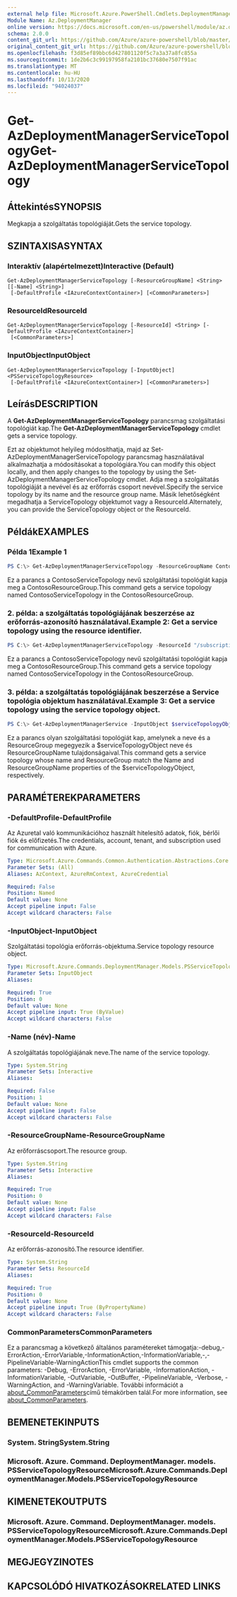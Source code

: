 ```yaml
---
external help file: Microsoft.Azure.PowerShell.Cmdlets.DeploymentManager.dll-Help.xml
Module Name: Az.DeploymentManager
online version: https://docs.microsoft.com/en-us/powershell/module/az.deploymentmanager/get-azdeploymentmanagerservicetopology
schema: 2.0.0
content_git_url: https://github.com/Azure/azure-powershell/blob/master/src/DeploymentManager/DeploymentManager/help/Get-AzDeploymentManagerServiceTopology.md
original_content_git_url: https://github.com/Azure/azure-powershell/blob/master/src/DeploymentManager/DeploymentManager/help/Get-AzDeploymentManagerServiceTopology.md
ms.openlocfilehash: f3d85ef89bbc6d427801120f5c7a3a37a8fc855a
ms.sourcegitcommit: 1de2b6c3c99197958fa2101bc37680e7507f91ac
ms.translationtype: MT
ms.contentlocale: hu-HU
ms.lasthandoff: 10/13/2020
ms.locfileid: "94024037"
---
```

# <span data-ttu-id="d9a2d-101">Get-AzDeploymentManagerServiceTopology</span><span class="sxs-lookup"><span data-stu-id="d9a2d-101">Get-AzDeploymentManagerServiceTopology</span></span>

## <span data-ttu-id="d9a2d-102">Áttekintés</span><span class="sxs-lookup"><span data-stu-id="d9a2d-102">SYNOPSIS</span></span>
<span data-ttu-id="d9a2d-103">Megkapja a szolgáltatás topológiáját.</span><span class="sxs-lookup"><span data-stu-id="d9a2d-103">Gets the service topology.</span></span>

## <span data-ttu-id="d9a2d-104">SZINTAXISA</span><span class="sxs-lookup"><span data-stu-id="d9a2d-104">SYNTAX</span></span>

### <span data-ttu-id="d9a2d-105">Interaktív (alapértelmezett)</span><span class="sxs-lookup"><span data-stu-id="d9a2d-105">Interactive (Default)</span></span>
```
Get-AzDeploymentManagerServiceTopology [-ResourceGroupName] <String> [[-Name] <String>]
 [-DefaultProfile <IAzureContextContainer>] [<CommonParameters>]
```

### <span data-ttu-id="d9a2d-106">ResourceId</span><span class="sxs-lookup"><span data-stu-id="d9a2d-106">ResourceId</span></span>
```
Get-AzDeploymentManagerServiceTopology [-ResourceId] <String> [-DefaultProfile <IAzureContextContainer>]
 [<CommonParameters>]
```

### <span data-ttu-id="d9a2d-107">InputObject</span><span class="sxs-lookup"><span data-stu-id="d9a2d-107">InputObject</span></span>
```
Get-AzDeploymentManagerServiceTopology [-InputObject] <PSServiceTopologyResource>
 [-DefaultProfile <IAzureContextContainer>] [<CommonParameters>]
```

## <span data-ttu-id="d9a2d-108">Leírás</span><span class="sxs-lookup"><span data-stu-id="d9a2d-108">DESCRIPTION</span></span>
<span data-ttu-id="d9a2d-109">A **Get-AzDeploymentManagerServiceTopology** parancsmag szolgáltatási topológiát kap.</span><span class="sxs-lookup"><span data-stu-id="d9a2d-109">The **Get-AzDeploymentManagerServiceTopology** cmdlet gets a service topology.</span></span>

<span data-ttu-id="d9a2d-110">Ezt az objektumot helyileg módosíthatja, majd az Set-AzDeploymentManagerServiceTopology parancsmag használatával alkalmazhatja a módosításokat a topológiára.</span><span class="sxs-lookup"><span data-stu-id="d9a2d-110">You can modify this object locally, and then apply changes to the topology by using the Set-AzDeploymentManagerServiceTopology cmdlet.</span></span>
<span data-ttu-id="d9a2d-111">Adja meg a szolgáltatás topológiáját a nevével és az erőforrás csoport nevével.</span><span class="sxs-lookup"><span data-stu-id="d9a2d-111">Specify the service topology by its name and the resource group name.</span></span> <span data-ttu-id="d9a2d-112">Másik lehetőségként megadhatja a ServiceTopology objektumot vagy a ResourceId.</span><span class="sxs-lookup"><span data-stu-id="d9a2d-112">Alternately, you can provide the ServiceTopology object or the ResourceId.</span></span>

## <span data-ttu-id="d9a2d-113">Példák</span><span class="sxs-lookup"><span data-stu-id="d9a2d-113">EXAMPLES</span></span>

### <span data-ttu-id="d9a2d-114">Példa 1</span><span class="sxs-lookup"><span data-stu-id="d9a2d-114">Example 1</span></span>
```powershell
PS C:\> Get-AzDeploymentManagerServiceTopology -ResourceGroupName ContosoResourceGroup -Name ContosoServiceTopology
```

<span data-ttu-id="d9a2d-115">Ez a parancs a ContosoServiceTopology nevű szolgáltatási topológiát kapja meg a ContosoResourceGroup.</span><span class="sxs-lookup"><span data-stu-id="d9a2d-115">This command gets a service topology named ContosoServiceTopology in the ContosoResourceGroup.</span></span>

### <span data-ttu-id="d9a2d-116">2. példa: a szolgáltatás topológiájának beszerzése az erőforrás-azonosító használatával.</span><span class="sxs-lookup"><span data-stu-id="d9a2d-116">Example 2: Get a service topology using the resource identifier.</span></span>
```powershell
PS C:\> Get-AzDeploymentManagerServiceTopology -ResourceId "/subscriptions/subscriptionId/resourcegroups/ContosoResourceGroup/providers/Microsoft.DeploymentManager/serviceTopologies/ContosoServiceTopology"
```

<span data-ttu-id="d9a2d-117">Ez a parancs a ContosoServiceTopology nevű szolgáltatási topológiát kapja meg a ContosoResourceGroup.</span><span class="sxs-lookup"><span data-stu-id="d9a2d-117">This command gets a service topology named ContosoServiceTopology in the ContosoResourceGroup.</span></span>

### <span data-ttu-id="d9a2d-118">3. példa: a szolgáltatás topológiájának beszerzése a Service topológia objektum használatával.</span><span class="sxs-lookup"><span data-stu-id="d9a2d-118">Example 3: Get a service topology using the service topology object.</span></span>
```powershell
PS C:\> Get-AzDeploymentManagerService -InputObject $serviceTopologyObject
```

<span data-ttu-id="d9a2d-119">Ez a parancs olyan szolgáltatási topológiát kap, amelynek a neve és a ResourceGroup megegyezik a $serviceTopologyObject neve és ResourceGroupName tulajdonságaival.</span><span class="sxs-lookup"><span data-stu-id="d9a2d-119">This command gets a service topology whose name and ResourceGroup match the Name and ResourceGroupName properties of the $serviceTopologyObject, respectively.</span></span>

## <span data-ttu-id="d9a2d-120">PARAMÉTEREK</span><span class="sxs-lookup"><span data-stu-id="d9a2d-120">PARAMETERS</span></span>

### <span data-ttu-id="d9a2d-121">-DefaultProfile</span><span class="sxs-lookup"><span data-stu-id="d9a2d-121">-DefaultProfile</span></span>
<span data-ttu-id="d9a2d-122">Az Azuretal való kommunikációhoz használt hitelesítő adatok, fiók, bérlői fiók és előfizetés.</span><span class="sxs-lookup"><span data-stu-id="d9a2d-122">The credentials, account, tenant, and subscription used for communication with Azure.</span></span>

```yaml
Type: Microsoft.Azure.Commands.Common.Authentication.Abstractions.Core.IAzureContextContainer
Parameter Sets: (All)
Aliases: AzContext, AzureRmContext, AzureCredential

Required: False
Position: Named
Default value: None
Accept pipeline input: False
Accept wildcard characters: False
```

### <span data-ttu-id="d9a2d-123">-InputObject</span><span class="sxs-lookup"><span data-stu-id="d9a2d-123">-InputObject</span></span>
<span data-ttu-id="d9a2d-124">Szolgáltatási topológia erőforrás-objektuma.</span><span class="sxs-lookup"><span data-stu-id="d9a2d-124">Service topology resource object.</span></span>

```yaml
Type: Microsoft.Azure.Commands.DeploymentManager.Models.PSServiceTopologyResource
Parameter Sets: InputObject
Aliases:

Required: True
Position: 0
Default value: None
Accept pipeline input: True (ByValue)
Accept wildcard characters: False
```

### <span data-ttu-id="d9a2d-125">-Name (név)</span><span class="sxs-lookup"><span data-stu-id="d9a2d-125">-Name</span></span>
<span data-ttu-id="d9a2d-126">A szolgáltatás topológiájának neve.</span><span class="sxs-lookup"><span data-stu-id="d9a2d-126">The name of the service topology.</span></span>

```yaml
Type: System.String
Parameter Sets: Interactive
Aliases:

Required: False
Position: 1
Default value: None
Accept pipeline input: False
Accept wildcard characters: False
```

### <span data-ttu-id="d9a2d-127">-ResourceGroupName</span><span class="sxs-lookup"><span data-stu-id="d9a2d-127">-ResourceGroupName</span></span>
<span data-ttu-id="d9a2d-128">Az erőforráscsoport.</span><span class="sxs-lookup"><span data-stu-id="d9a2d-128">The resource group.</span></span>

```yaml
Type: System.String
Parameter Sets: Interactive
Aliases:

Required: True
Position: 0
Default value: None
Accept pipeline input: False
Accept wildcard characters: False
```

### <span data-ttu-id="d9a2d-129">-ResourceId</span><span class="sxs-lookup"><span data-stu-id="d9a2d-129">-ResourceId</span></span>
<span data-ttu-id="d9a2d-130">Az erőforrás-azonosító.</span><span class="sxs-lookup"><span data-stu-id="d9a2d-130">The resource identifier.</span></span>

```yaml
Type: System.String
Parameter Sets: ResourceId
Aliases:

Required: True
Position: 0
Default value: None
Accept pipeline input: True (ByPropertyName)
Accept wildcard characters: False
```

### <span data-ttu-id="d9a2d-131">CommonParameters</span><span class="sxs-lookup"><span data-stu-id="d9a2d-131">CommonParameters</span></span>
<span data-ttu-id="d9a2d-132">Ez a parancsmag a következő általános paramétereket támogatja:-debug,-ErrorAction,-ErrorVariable,-InformationAction,-InformationVariable,-,-PipelineVariable-WarningAction</span><span class="sxs-lookup"><span data-stu-id="d9a2d-132">This cmdlet supports the common parameters: -Debug, -ErrorAction, -ErrorVariable, -InformationAction, -InformationVariable, -OutVariable, -OutBuffer, -PipelineVariable, -Verbose, -WarningAction, and -WarningVariable.</span></span> <span data-ttu-id="d9a2d-133">További információt a [about_CommonParameters](http://go.microsoft.com/fwlink/?LinkID=113216)című témakörben talál.</span><span class="sxs-lookup"><span data-stu-id="d9a2d-133">For more information, see [about_CommonParameters](http://go.microsoft.com/fwlink/?LinkID=113216).</span></span>

## <span data-ttu-id="d9a2d-134">BEMENETEK</span><span class="sxs-lookup"><span data-stu-id="d9a2d-134">INPUTS</span></span>

### <span data-ttu-id="d9a2d-135">System. String</span><span class="sxs-lookup"><span data-stu-id="d9a2d-135">System.String</span></span>

### <span data-ttu-id="d9a2d-136">Microsoft. Azure. Command. DeploymentManager. models. PSServiceTopologyResource</span><span class="sxs-lookup"><span data-stu-id="d9a2d-136">Microsoft.Azure.Commands.DeploymentManager.Models.PSServiceTopologyResource</span></span>

## <span data-ttu-id="d9a2d-137">KIMENETEK</span><span class="sxs-lookup"><span data-stu-id="d9a2d-137">OUTPUTS</span></span>

### <span data-ttu-id="d9a2d-138">Microsoft. Azure. Command. DeploymentManager. models. PSServiceTopologyResource</span><span class="sxs-lookup"><span data-stu-id="d9a2d-138">Microsoft.Azure.Commands.DeploymentManager.Models.PSServiceTopologyResource</span></span>

## <span data-ttu-id="d9a2d-139">MEGJEGYZI</span><span class="sxs-lookup"><span data-stu-id="d9a2d-139">NOTES</span></span>

## <span data-ttu-id="d9a2d-140">KAPCSOLÓDÓ HIVATKOZÁSOK</span><span class="sxs-lookup"><span data-stu-id="d9a2d-140">RELATED LINKS</span></span>
